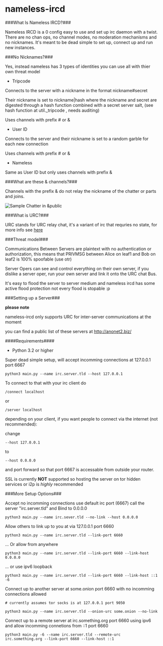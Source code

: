 nameless-ircd
=============

###What Is Nameless IRCD?###

Nameless IRCD is a 0 config easy to use and set up irc daemon with a twist.
There are no chan ops, no channel modes, no moderation mechanisms and no nicknames.
It's meant to be dead simple to set up, connect up and run new instances. 

###No Nicknames?###

Yes, instead nameless has 3 types of identities you can use all with thier own threat model

* Tripcode

Connects to the server with a nickname in the format nickname#secret

Their nickname is set to nickname|hash where the nickname and secret are digested through a 
hash function combined with a secret server salt, (see hash function at util._tripcode , needs auditing)

Uses channels with prefix # or &

* User ID

Connects to the server and their nickname is set to a random garble for each new connection

Uses channels with prefix # or &

* Nameless

Same as User ID but only uses channels with prefix &

###What are these & channels?###

Channels with the prefix & do not relay the nickname of the chatter or parts and joins.

![Sample Chatter in &public](https://github.com/majestrate/nameless-ircd/raw/master/nameless.png)

###What is URC?###

URC stands for URC relay chat, it's a variant of irc that requries no state, for more info see [here](http://anonet2.biz/URC)

###Threat model###

Communications Between Servers are plaintext with no authentication or authorization,
this means that PRIVMSG between Alice on leaf1 and Bob on leaf2 is 100% spoofable (use otr)

Server Opers can see and control everything on their own server, if you dislike a server oper,
run your own server and link it onto the URC chat Bus.

It's easy to flood the server to server medium and nameless ircd has some active flood protection
not every flood is stopable :p

###Setting up a Server###

**please note**

nameless-ircd only supports URC for inter-server communications at the moment

you can find a public list of these servers at http://anonet2.biz/

####Requirements####

* Python 3.2 or higher


Super dead simple setup, will accept incomming connections at 127.0.0.1 port 6667 

    python3 main.py --name irc.server.tld --host 127.0.0.1
	
To connect to that with your irc client do 

    /connect localhost

or

    /server localhost
	
depending on your client, if you want people to connect via the internet (not recommended):

change 

    --host 127.0.0.1 

to 

    --host 0.0.0.0

and port forward so that port 6667 is accessable from outside your router.

SSL is currently **NOT** supported so hosting the server on tor hidden services or i2p is *highly* recommended 

###More Setup Options###

Accept no incomming connections use default irc port (6667) call the server "irc.server.tld" and Bind to 0.0.0.0

    python3 main.py --name irc.sever.tld --no-link --host 0.0.0.0
	
Allow others to link up to you at via 127.0.0.1 port 6660

    python3 main.py --name irc.server.tld --link-port 6660

... Or allow from anywhere
    
	python3 main.py --name irc.server.tld --link-port 6660 --link-host 0.0.0.0
	
... or use ipv6 loopback

    python3 main.py --name irc.server.tld --link-port 6660 --link-host ::1 -6
	
Connect up to another server at some.onion port 6660 with no incomming connections allowed

    # currently assumes tor socks is at 127.0.0.1 port 9050
	
    python3 main.py --name irc.server.tld --onion-urc some.onion --no-link

Connect up to a remote server at irc.something.org port 6660 using ipv6 and allow incomming connetions from ::1 port 6660

    python3 main.py -6 --name irc.server.tld --remote-urc irc.something.org --link-port 6660 --link-host ::1

